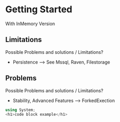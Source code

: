 # Getting Started

With InMemory Version

## Limitations

Possible Problems and solutions / Limitations?

- Persistence --> See Mssql, Raven, Filestorage

## Problems

Possible Problems and solutions / Limitations?

- Stability, Advanced Features --> ForkedExection

```csharp
using System;
<h1>code block example</h1>
```
